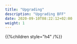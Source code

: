 ```yaml
---
title: "Upgrading"
description: "Upgrading BFF"
date: 2020-09-10T08:22:12+02:00
weight: 1
---
```


{{%children style="h4" /%}}


